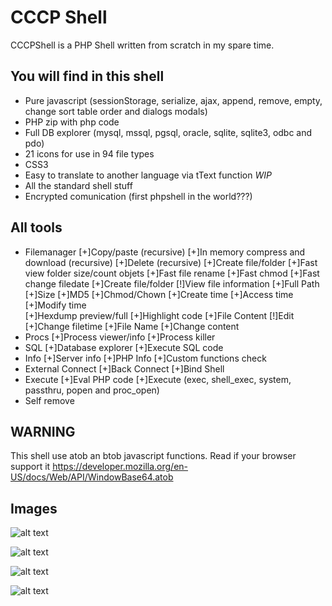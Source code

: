CCCP Shell
====

CCCPShell is a PHP Shell written from scratch in my spare time.

You will find in this shell
-----------
* Pure javascript (sessionStorage, serialize, ajax, append, remove, empty, change sort table order and dialogs modals)
* PHP zip with php code
* Full DB explorer (mysql, mssql, pgsql, oracle, sqlite, sqlite3, odbc and pdo)
* 21 icons for use in 94 file types
* CSS3
* Easy to translate to another language via tText function *WIP*
* All the standard shell stuff
* Encrypted comunication (first phpshell in the world???)

All tools
-----------
* Filemanager
	[+]Copy/paste (recursive)
	[+]In memory compress and download (recursive)
	[+]Delete (recursive)
	[+]Create file/folder
	[+]Fast view folder size/count objets
	[+]Fast file rename
	[+]Fast chmod
	[+]Fast change filedate
	[+]Create file/folder
	[!]View file information
		[+]Full Path
		[+]Size
		[+]MD5
		[+]Chmod/Chown
		[+]Create time
		[+]Access time
		[+]Modify time   
		[+]Hexdump preview/full
		[+]Highlight code
		[+]File Content
	[!]Edit
		[+]Change filetime
		[+]File Name
		[+]Change content
* Procs
	[+]Process viewer/info
	[+]Process killer   
* SQL
	[+]Database explorer
	[+]Execute SQL code
* Info
	[+]Server info
	[+]PHP Info
	[+]Custom functions check
* External Connect 
	[+]Back Connect
	[+]Bind Shell
* Execute
	[+]Eval PHP code
	[+]Execute (exec, shell_exec, system, passthru, popen and proc_open)
* Self remove

WARNING
-----------
This shell use atob an btob javascript functions. Read if your browser support it https://developer.mozilla.org/en-US/docs/Web/API/WindowBase64.atob
   
Images
-----------

![alt text](http://i59.tinypic.com/fc2z2v.jpg "CCCPShell - File manager")

![alt text](http://i59.tinypic.com/2ikwmma.jpg "CCCPShell - New folder")

![alt text](http://i62.tinypic.com/2z553c8.jpg "CCCPShell - Mass copy")

![alt text](http://i60.tinypic.com/rlz1ol.jpg "CCCPShell - Folder size")
